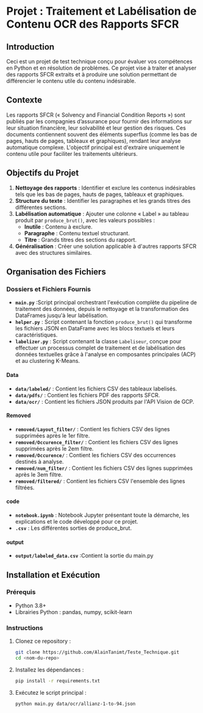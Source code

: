 # Projet : Traitement et Labélisation de Contenu OCR des Rapports SFCR

## Introduction
Ceci est un projet de test technique conçu pour évaluer vos compétences en Python et en résolution de problémes. Ce projet vise à traiter et analyser des rapports SFCR extraits et à produire une solution permettant de différencier le contenu utile du contenu indésirable.

## Contexte
Les rapports SFCR (« Solvency and Financial Condition Reports ») sont publiés par les compagnies d’assurance pour fournir des informations sur leur situation financière, leur solvabilité et leur gestion des risques. Ces documents contiennent souvent des éléments superflus (comme les bas de pages, hauts de pages, tableaux et graphiques), rendant leur analyse automatique complexe. L'objectif principal est d'extraire uniquement le contenu utile pour faciliter les traitements ultérieurs.

## Objectifs du Projet
1. **Nettoyage des rapports** : Identifier et exclure les contenus indésirables tels que les bas de pages, hauts de pages, tableaux et graphiques.
2. **Structure du texte** : Identifier les paragraphes et les grands titres des différentes sections.
3. **Labélisation automatique** : Ajouter une colonne « Label » au tableau produit par `produce_brut()`, avec les valeurs possibles :
   - **Inutile** : Contenu à exclure.
   - **Paragraphe** : Contenu textuel structurant.
   - **Titre** : Grands titres des sections du rapport.
4. **Généralisation** : Créer une solution applicable à d'autres rapports SFCR avec des structures similaires.

## Organisation des Fichiers
### Dossiers et Fichiers Fournis

- **`main.py`** :Script principal orchestrant l'exécution complète du pipeline de traitement des données, depuis le nettoyage et la transformation des DataFrames jusqu'à leur labélisation.
- **`helper.py`** : Script contenant la fonction `produce_brut()` qui transforme les fichiers JSON en DataFrame avec les blocs textuels et leurs caractéristiques.
- **`labelizer.py`** : Script contenant la classe `Labeliseur`, conçue pour effectuer un processus complet de traitement et de labélisation des données textuelles grâce à l'analyse en composantes principales (ACP) et au clustering K-Means.

#### Data
- **`data/labeled/`** : Contient les fichiers CSV des tableaux labelisés.
- **`data/pdfs/`** : Contient les fichiers PDF des rapports SFCR.
- **`data/ocr/`** : Contient les fichiers JSON produits par l'API Vision de GCP.

#### Removed
- **`removed/Layout_filter/`** : Contient les fichiers CSV des lignes supprimées après le 1er filtre.
- **`removed/Occurence_filter/`** : Contient les fichiers CSV des lignes supprimées après le 2em filtre.
- **`removed/Occurence/`** : Contient les fichiers CSV des occurrences destinés à analyse.
- **`removed/num_filter/`** : Contient les fichiers CSV des lignes supprimées après le 3em filtre.
- **`removed/filtered/`** : Contient les fichiers CSV l'ensemble des lignes filtrées.

#### code
- **`notebook.ipynb`** : Notebook Jupyter présentant toute la démarche, les explications et le code développé pour ce projet.
- **`.csv`** : Les différentes sorties de produce_brut.

#### output
- **`output/labeled_data.csv`** :Contient la sortie du main.py

## Installation et Exécution
### Prérequis
- Python 3.8+
- Librairies Python : pandas, numpy, scikit-learn

### Instructions
1. Clonez ce repository :
   ```bash
   git clone https://github.com/AlainTanimt/Teste_Technique.git
   cd <nom-du-repo>
   ```
2. Installez les dépendances :
   ```bash
   pip install -r requirements.txt
   ```
3. Exécutez le script principal :
   ```bash
   python main.py data/ocr/allianz-1-to-94.json
   ```
